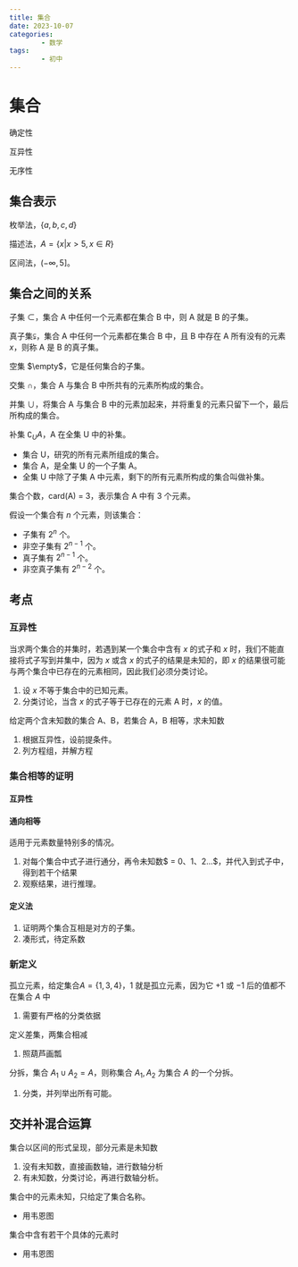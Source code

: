 ```yaml
---
title: 集合
date: 2023-10-07
categories:
        - 数学
tags:
        - 初中
---
```


#  集合

确定性 

互异性

无序性

## 集合表示

枚举法，$\{a,b,c,d\}$

描述法，$A = \{ x | x > 5, x \in R\}$

区间法，$(-\infty,5]$。

## 集合之间的关系

子集 $\subset$，集合 A 中任何一个元素都在集合 B 中，则 A 就是 B 的子集。

真子集$\subsetneqq$，集合 A 中任何一个元素都在集合 B 中，且 B 中存在 A 所有没有的元素 $x$，则称 A 是 B 的真子集。

空集 $\empty$，它是任何集合的子集。

交集 $\cap$，集合 A 与集合 B 中所共有的元素所构成的集合。

并集 $\cup$，将集合 A 与集合 B 中的元素加起来，并将重复的元素只留下一个，最后所构成的集合。

补集 $\complement_UA$，A 在全集 U 中的补集。

- 集合 U，研究的所有元素所组成的集合。
- 集合 A，是全集 U 的一个子集 A。
- 全集 U 中除了子集 A 中元素，剩下的所有元素所构成的集合叫做补集。

集合个数，card(A) = 3，表示集合 A 中有 3 个元素。

假设一个集合有 $n$ 个元素，则该集合：

- 子集有 $2^n$ 个。
- 非空子集有 $2^{n-1}$ 个。
- 真子集有 $2^{n-1}$ 个。
- 非空真子集有 $2^{n-2}$ 个。

## 考点 

### 互异性

当求两个集合的并集时，若遇到某一个集合中含有 $x$ 的式子和 $x$ 时，我们不能直接将式子写到并集中，因为 $x$ 或含 $x$ 的式子的结果是未知的，即 $x$ 的结果很可能与两个集合中已存在的元素相同，因此我们必须分类讨论。

1. 设 $x$ 不等于集合中的已知元素。
2. 分类讨论，当含 $x$ 的式子等于已存在的元素 A 时，$x$ 的值。

给定两个含未知数的集合 A、B，若集合 A，B 相等，求未知数

1. 根据互异性，设前提条件。
2. 列方程组，并解方程

### 集合相等的证明

#### 互异性

#### 通向相等

适用于元素数量特别多的情况。

1. 对每个集合中式子进行通分，再令未知数$ = 0、1、2...$，并代入到式子中，得到若干个结果
2. 观察结果，进行推理。

#### 定义法

1. 证明两个集合互相是对方的子集。
2. 凑形式，待定系数

### 新定义

孤立元素，给定集合$A = \{1,3,4\}$，$1$ 就是孤立元素，因为它 $+1$ 或 $-1$ 后的值都不在集合 $A$ 中 

1. 需要有严格的分类依据

定义差集，两集合相减

1. 照葫芦画瓢

分拆，集合 $A_1\cup A_2 = A$，则称集合 $A_1,A_2$ 为集合 $A$ 的一个分拆。

1. 分类，并列举出所有可能。 

## 交并补混合运算

集合以区间的形式呈现，部分元素是未知数

1. 没有未知数，直接画数轴，进行数轴分析
2. 有未知数，分类讨论，再进行数轴分析。

集合中的元素未知，只给定了集合名称。

- 用韦恩图

集合中含有若干个具体的元素时

- 用韦恩图